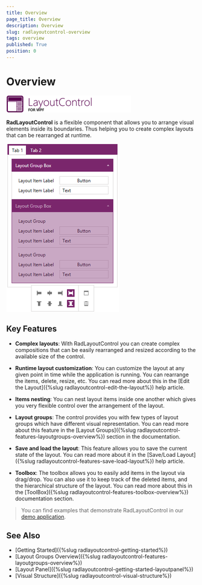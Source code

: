 ```yaml
---
title: Overview
page_title: Overview
description: Overview
slug: radlayoutcontrol-overview
tags: overview
published: True
position: 0
---
```


# Overview

![layoutcontrol image 01](images/layoutcontrol-overivew-01.png)

__RadLayoutControl__ is a flexible component that allows you to arrange visual elements inside its boundaries. Thus helping you to create complex layouts that can be rearranged at runtime.

![layoutcontrol image 02](images/layoutcontrol-overivew-02.png)

## Key Features

* __Complex layouts__: With RadLayoutControl you can create complex compositions that can be easily rearranged and resized according to the available size of the control.

* __Runtime layout customization__: You can customize the layout at any given point in time while the application is running. You can rearrange the items, delete, resize, etc. You can read more about this in the [Edit the Layout]({%slug radlayoutcontrol-edit-the-layout%}) help article.

* __Items nesting__: You can nest layout items inside one another which gives you very flexible control over the arrangement of the layout.

* __Layout groups__: The control provides you with few types of layout groups which have different visual representation. You can read more about this feature in the [Layout Groups]({%slug radlayoutcontrol-features-layoutgroups-overview%}) section in the documentation.

* __Save and load the layout__: This feature allows you to save the current state of the layout. You can read more about it in the [Save/Load Layout]({%slug radlayoutcontrol-features-save-load-layout%}) help article.

* __Toolbox__: The toolbox allows you to easily add items in the layout via drag/drop. You can also use it to keep track of the deleted items, and the hierarchical structure of the layout. You can read more about this in the [ToolBox]({%slug radlayoutcontrol-features-toolbox-overview%}) documentation section.

>You can find examples that demonstrate RadLayoutControl in our [demo application](http://demos.telerik.com/wpf/).

## See Also  
* [Getting Started]({%slug radlayoutcontrol-getting-started%})
* [Layout Groups Overview]({%slug radlayoutcontrol-features-layoutgroups-overview%})
* [Layout Panel]({%slug radlayoutcontrol-getting-started-layoutpanel%})
* [Visual Structure]({%slug radlayoutcontrol-visual-structure%})